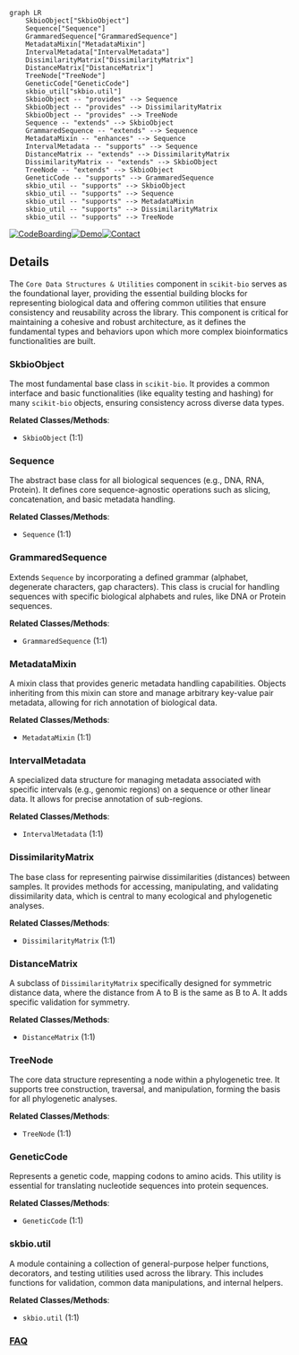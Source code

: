 ```mermaid
graph LR
    SkbioObject["SkbioObject"]
    Sequence["Sequence"]
    GrammaredSequence["GrammaredSequence"]
    MetadataMixin["MetadataMixin"]
    IntervalMetadata["IntervalMetadata"]
    DissimilarityMatrix["DissimilarityMatrix"]
    DistanceMatrix["DistanceMatrix"]
    TreeNode["TreeNode"]
    GeneticCode["GeneticCode"]
    skbio_util["skbio.util"]
    SkbioObject -- "provides" --> Sequence
    SkbioObject -- "provides" --> DissimilarityMatrix
    SkbioObject -- "provides" --> TreeNode
    Sequence -- "extends" --> SkbioObject
    GrammaredSequence -- "extends" --> Sequence
    MetadataMixin -- "enhances" --> Sequence
    IntervalMetadata -- "supports" --> Sequence
    DistanceMatrix -- "extends" --> DissimilarityMatrix
    DissimilarityMatrix -- "extends" --> SkbioObject
    TreeNode -- "extends" --> SkbioObject
    GeneticCode -- "supports" --> GrammaredSequence
    skbio_util -- "supports" --> SkbioObject
    skbio_util -- "supports" --> Sequence
    skbio_util -- "supports" --> MetadataMixin
    skbio_util -- "supports" --> DissimilarityMatrix
    skbio_util -- "supports" --> TreeNode
```

[![CodeBoarding](https://img.shields.io/badge/Generated%20by-CodeBoarding-9cf?style=flat-square)](https://github.com/CodeBoarding/CodeBoarding)[![Demo](https://img.shields.io/badge/Try%20our-Demo-blue?style=flat-square)](https://www.codeboarding.org/demo)[![Contact](https://img.shields.io/badge/Contact%20us%20-%20contact@codeboarding.org-lightgrey?style=flat-square)](mailto:contact@codeboarding.org)

## Details

The `Core Data Structures & Utilities` component in `scikit-bio` serves as the foundational layer, providing the essential building blocks for representing biological data and offering common utilities that ensure consistency and reusability across the library. This component is critical for maintaining a cohesive and robust architecture, as it defines the fundamental types and behaviors upon which more complex bioinformatics functionalities are built.

### SkbioObject
The most fundamental base class in `scikit-bio`. It provides a common interface and basic functionalities (like equality testing and hashing) for many `scikit-bio` objects, ensuring consistency across diverse data types.


**Related Classes/Methods**:

- `SkbioObject` (1:1)


### Sequence
The abstract base class for all biological sequences (e.g., DNA, RNA, Protein). It defines core sequence-agnostic operations such as slicing, concatenation, and basic metadata handling.


**Related Classes/Methods**:

- `Sequence` (1:1)


### GrammaredSequence
Extends `Sequence` by incorporating a defined grammar (alphabet, degenerate characters, gap characters). This class is crucial for handling sequences with specific biological alphabets and rules, like DNA or Protein sequences.


**Related Classes/Methods**:

- `GrammaredSequence` (1:1)


### MetadataMixin
A mixin class that provides generic metadata handling capabilities. Objects inheriting from this mixin can store and manage arbitrary key-value pair metadata, allowing for rich annotation of biological data.


**Related Classes/Methods**:

- `MetadataMixin` (1:1)


### IntervalMetadata
A specialized data structure for managing metadata associated with specific intervals (e.g., genomic regions) on a sequence or other linear data. It allows for precise annotation of sub-regions.


**Related Classes/Methods**:

- `IntervalMetadata` (1:1)


### DissimilarityMatrix
The base class for representing pairwise dissimilarities (distances) between samples. It provides methods for accessing, manipulating, and validating dissimilarity data, which is central to many ecological and phylogenetic analyses.


**Related Classes/Methods**:

- `DissimilarityMatrix` (1:1)


### DistanceMatrix
A subclass of `DissimilarityMatrix` specifically designed for symmetric distance data, where the distance from A to B is the same as B to A. It adds specific validation for symmetry.


**Related Classes/Methods**:

- `DistanceMatrix` (1:1)


### TreeNode
The core data structure representing a node within a phylogenetic tree. It supports tree construction, traversal, and manipulation, forming the basis for all phylogenetic analyses.


**Related Classes/Methods**:

- `TreeNode` (1:1)


### GeneticCode
Represents a genetic code, mapping codons to amino acids. This utility is essential for translating nucleotide sequences into protein sequences.


**Related Classes/Methods**:

- `GeneticCode` (1:1)


### skbio.util
A module containing a collection of general-purpose helper functions, decorators, and testing utilities used across the library. This includes functions for validation, common data manipulations, and internal helpers.


**Related Classes/Methods**:

- `skbio.util` (1:1)




### [FAQ](https://github.com/CodeBoarding/GeneratedOnBoardings/tree/main?tab=readme-ov-file#faq)